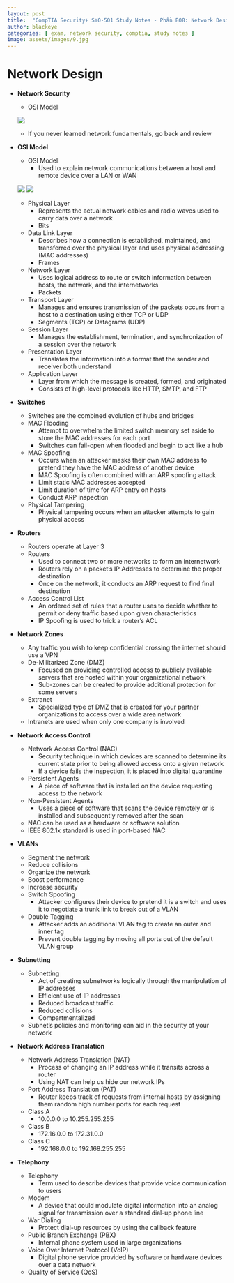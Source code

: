 ```yaml
---
layout: post
title:  "CompTIA Security+ SY0-501 Study Notes - Phần B08: Network Design"
author: blackeye
categories: [ exam, network security, comptia, study notes ]
image: assets/images/9.jpg
---
```


# Network Design
* **Network Security**
    * OSI Model

    ![]({{site.baseurl}}/Assets/images/cs_plus/nd01.png)

    * If you never learned network fundamentals, go back and review

* **OSI Model**
    * OSI Model
        * Used to explain network communications between a host and remote device over a LAN or WAN

    ![]({{site.baseurl}}/Assets/images/cs_plus/nd02.png)
    ![]({{site.baseurl}}/Assets/images/cs_plus/nd03.png)

    * Physical Layer
        * Represents the actual network cables and radio waves used to carry data over a network
        * Bits
    * Data Link Layer
        * Describes how a connection is established, maintained, and transferred over the physical layer and uses physical addressing (MAC addresses)
        * Frames
    * Network Layer
        * Uses logical address to route or switch information between hosts, the network, and the internetworks
        * Packets
    * Transport Layer
        * Manages and ensures transmission of the packets occurs from a host to a destination using either TCP or UDP
        * Segments (TCP) or Datagrams (UDP)
    * Session Layer
        * Manages the establishment, termination, and synchronization of a session over the network
    * Presentation Layer
        * Translates the information into a format that the sender and receiver both understand
    * Application Layer
        * Layer from which the message is created, formed, and originated
        * Consists of high-level protocols like HTTP, SMTP, and FTP

* **Switches**
    * Switches are the combined evolution of hubs and bridges
    * MAC Flooding
        * Attempt to overwhelm the limited switch memory set aside to store the MAC addresses for each port
        * Switches can fail-open when flooded and begin to act like a hub
    * MAC Spoofing
        * Occurs when an attacker masks their own MAC address to pretend they have the MAC address of another device
        * MAC Spoofing is often combined with an ARP spoofing attack
        * Limit static MAC addresses accepted
        * Limit duration of time for ARP entry on hosts
        * Conduct ARP inspection
    * Physical Tampering
        * Physical tampering occurs when an attacker attempts to gain physical access

* **Routers**
    * Routers operate at Layer 3
    * Routers
        * Used to connect two or more networks to form an internetwork
        * Routers rely on a packet’s IP Addresses to determine the proper destination
        * Once on the network, it conducts an ARP request to find final destination
    * Access Control List
        * An ordered set of rules that a router uses to decide whether to permit or deny traffic based upon given characteristics
        * IP Spoofing is used to trick a router’s ACL

* **Network Zones**
    * Any traffic you wish to keep confidential crossing the internet should use a VPN
    * De-Militarized Zone (DMZ)
        * Focused on providing controlled access to publicly available servers that are hosted within your organizational network
        * Sub-zones can be created to provide additional protection for some servers
    * Extranet
        * Specialized type of DMZ that is created for your partner organizations to access over a wide area network
    * Intranets are used when only one company is involved

* **Network Access Control**
    * Network Access Control (NAC)
        * Security technique in which devices are scanned to determine its current state prior to being allowed access onto a given network
        * If a device fails the inspection, it is placed into digital quarantine
    * Persistent Agents
        * A piece of software that is installed on the device requesting access to the network
    * Non-Persistent Agents
        * Uses a piece of software that scans the device remotely or is installed and subsequently removed after the scan
    * NAC can be used as a hardware or software solution
    * IEEE 802.1x standard is used in port-based NAC

* **VLANs**
    * Segment the network
    * Reduce collisions
    * Organize the network
    * Boost performance
    * Increase security
    * Switch Spoofing
        * Attacker configures their device to pretend it is a switch and uses it to negotiate a trunk link to break out of a VLAN
    * Double Tagging
        * Attacker adds an additional VLAN tag to create an outer and inner tag
        * Prevent double tagging by moving all ports out of the default VLAN group

* **Subnetting**
    * Subnetting
        * Act of creating subnetworks logically through the manipulation of IP addresses
        * Efficient use of IP addresses
        * Reduced broadcast traffic
        * Reduced collisions
        * Compartmentalized
    * Subnet’s policies and monitoring can aid in the security of your network

* **Network Address Translation**
    * Network Address Translation (NAT)
        * Process of changing an IP address while it transits across a router
        * Using NAT can help us hide our network IPs
    * Port Address Translation (PAT)
        * Router keeps track of requests from internal hosts by assigning them random high number ports for each request
    * Class A
        * 10.0.0.0 to 10.255.255.255
    * Class B
        * 172.16.0.0 to 172.31.0.0
    * Class C
        * 192.168.0.0 to 192.168.255.255

* **Telephony**
    * Telephony
        * Term used to describe devices that provide voice communication to users
    * Modem
        * A device that could modulate digital information into an analog signal for transmission over a standard dial-up phone line
    * War Dialing
        * Protect dial-up resources by using the callback feature
    * Public Branch Exchange (PBX)
        * Internal phone system used in large organizations
    * Voice Over Internet Protocol (VoIP)
        * Digital phone service provided by software or hardware devices over a data network
    * Quality of Service (QoS)